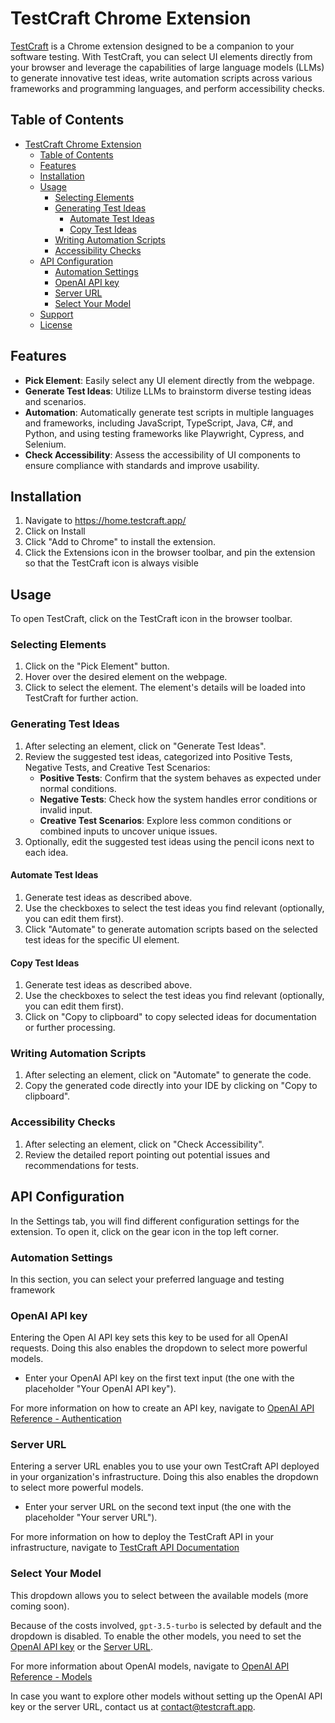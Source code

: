 # TestCraft Chrome Extension

[TestCraft](https://home.testcraft.app/) is a Chrome extension designed to be a companion to your software testing. With TestCraft, you can select UI elements directly from your browser and leverage the capabilities of large language models (LLMs) to generate innovative test ideas, write automation scripts across various frameworks and programming languages, and perform accessibility checks.

## Table of Contents
- [TestCraft Chrome Extension](#testcraft-chrome-extension)
  - [Table of Contents](#table-of-contents)
  - [Features](#features)
  - [Installation](#installation)
  - [Usage](#usage)
    - [Selecting Elements](#selecting-elements)
    - [Generating Test Ideas](#generating-test-ideas)
      - [Automate Test Ideas](#automate-test-ideas)
      - [Copy Test Ideas](#copy-test-ideas)
    - [Writing Automation Scripts](#writing-automation-scripts)
    - [Accessibility Checks](#accessibility-checks)
  - [API Configuration](#api-configuration)
    - [Automation Settings](#automation-settings)
    - [OpenAI API key](#openai-api-key)
    - [Server URL](#server-url)
    - [Select Your Model](#select-your-model)
  - [Support](#support)
  - [License](#license)

## Features
- **Pick Element**: Easily select any UI element directly from the webpage.
- **Generate Test Ideas**: Utilize LLMs to brainstorm diverse testing ideas and scenarios.
- **Automation**: Automatically generate test scripts in multiple languages and frameworks, including JavaScript, TypeScript, Java, C#, and Python, and using testing frameworks like Playwright, Cypress, and Selenium.
- **Check Accessibility**: Assess the accessibility of UI components to ensure compliance with standards and improve usability.

## Installation
1. Navigate to https://home.testcraft.app/
2. Click on Install
3. Click "Add to Chrome" to install the extension.
4. Click the Extensions icon in the browser toolbar, and pin the extension so that the TestCraft icon is always visible

## Usage
To open TestCraft, click on the TestCraft icon in the browser toolbar.

### Selecting Elements
   1. Click on the "Pick Element" button.
   2. Hover over the desired element on the webpage.
   3. Click to select the element. The element's details will be loaded into TestCraft for further action.

### Generating Test Ideas
   1. After selecting an element, click on "Generate Test Ideas".
   2. Review the suggested test ideas, categorized into Positive Tests, Negative Tests, and Creative Test Scenarios:
       - **Positive Tests**: Confirm that the system behaves as expected under normal conditions.
       - **Negative Tests**: Check how the system handles error conditions or invalid input.
       - **Creative Test Scenarios**: Explore less common conditions or combined inputs to uncover unique issues.
   3. Optionally, edit the suggested test ideas using the pencil icons next to each idea.

#### Automate Test Ideas
   1. Generate test ideas as described above.
   2. Use the checkboxes to select the test ideas you find relevant (optionally, you can edit them first).
   3. Click "Automate" to generate automation scripts based on the selected test ideas for the specific UI element.

#### Copy Test Ideas 
   1. Generate test ideas as described above.
   2. Use the checkboxes to select the test ideas you find relevant (optionally, you can edit them first).
   3. Click on "Copy to clipboard" to copy selected ideas for documentation or further processing.

### Writing Automation Scripts
   1. After selecting an element, click on "Automate" to generate the code.
   2. Copy the generated code directly into your IDE by clicking on "Copy to clipboard".

### Accessibility Checks
   1. After selecting an element, click on "Check Accessibility".
   2. Review the detailed report pointing out potential issues and recommendations for tests.

## API Configuration
In the Settings tab, you will find different configuration settings for the extension. To open it, click on the gear icon in the top left corner.

### Automation Settings
In this section, you can select your preferred language and testing framework 

### OpenAI API key
Entering the Open AI API key sets this key to be used for all OpenAI requests. 
Doing this also enables the dropdown to select more powerful models.
  - Enter your OpenAI API key on the first text input (the one with the placeholder "Your OpenAI API key").

For more information on how to create an API key, navigate to [OpenAI API Reference - Authentication](https://platform.openai.com/docs/api-reference/authentication)

### Server URL
Entering a server URL enables you to use your own TestCraft API deployed in your organization's infrastructure.
Doing this also enables the dropdown to select more powerful models.
  - Enter your server URL on the second text input (the one with the placeholder "Your server URL").

For more information on how to deploy the TestCraft API in your infrastructure, navigate to [TestCraft API Documentation](https://github.com/TestCraft-App/test-craft-api-v1?tab=readme-ov-file#testcraft-api)

### Select Your Model 
This dropdown allows you to select between the available models (more coming soon).  
  
Because of the costs involved, `gpt-3.5-turbo` is selected by default and the dropdown is disabled. To enable the other models, you need to set the [OpenAI API key](#openai-api-key) or the [Server URL](#server-url).  
  
For more information about OpenAI models, navigate to [OpenAI API Reference - Models](https://platform.openai.com/docs/models/overview)  
  
In case you want to explore other models without setting up the OpenAI API key or the server URL, contact us at contact@testcraft.app.  
